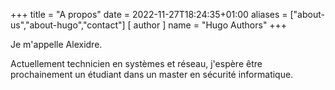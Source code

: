 +++
title = "A propos"
date = 2022-11-27T18:24:35+01:00
aliases = ["about-us","about-hugo","contact"]
[ author ]
  name = "Hugo Authors"
+++

Je m'appelle Alexidre.

Actuellement technicien en systèmes et réseau, j'espère être prochainement un étudiant dans un master en sécurité informatique.
